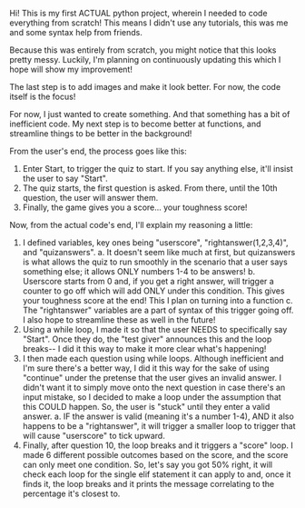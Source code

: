 Hi! This is my first ACTUAL python project, wherein I needed to code everything from scratch! This means I didn't use any tutorials, this was me and some syntax help from friends.

Because this was entirely from scratch, you might notice that this looks pretty messy. Luckily, I'm planning on continuously updating this which I hope will show my improvement! 

The last step is to add images and make it look better. For now, the code itself is the focus!

For now, I just wanted to create something. And that something has a bit of inefficient code. My next step is to become better at functions, and streamline things to be better in the background!

From the user's end, the process goes like this:
1. Enter Start, to trigger the quiz to start. If you say anything else, it'll insist the user to say "Start".
2. The quiz starts, the first question is asked. From there, until the 10th question, the user will answer them.
3. Finally, the game gives you a score... your toughness score!


Now, from the actual code's end, I'll explain my reasoning a little:
1. I defined variables, key ones being "userscore", "rightanswer(1,2,3,4)", and "quizanswers". 
    a. It doesn't seem like much at first, but quizanswers is what allows the quiz to run smoothly in the scenario that a user says something else; it allows ONLY numbers 1-4 to be answers!
    b. Userscore starts from 0 and, if you get a right answer, will trigger a counter to go off which will add ONLY under this condition. This gives your toughness score at the end! This I plan on turning into a function
    c. The "rightanswer" variables are a part of syntax of this trigger going off. I also hope to streamline these as well in the future!
2. Using a while loop, I made it so that the user NEEDS to specifically say "Start". Once they do, the "test giver" announces this and the loop breaks-- I did it this way to make it more clear what's happening!
3. I then made each question using while loops. Although inefficient and I'm sure there's a better way, I did it this way for the sake of using "continue" under the pretense that the user gives an invalid answer. I didn't want it to simply move onto the next question in case there's an input mistake, so I decided to make a loop under the assumption that this COULD happen. So, the user is "stuck" until they enter a valid answer. 
    a. IF the answer is valid (meaning it's a number 1-4), AND it also happens to be a "rightanswer", it will trigger a smaller loop to trigger that will cause "userscore" to tick upward.
4. Finally, after question 10, the loop breaks and it triggers a "score" loop. I made 6 different possible outcomes based on the score, and the score can only meet one condition. So, let's say you got 50% right, it will check each loop for the single elif statement it can apply to and, once it finds it, the loop breaks and it prints the message correlating to the percentage it's closest to.
